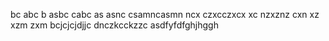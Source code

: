 bc abc b asbc
cabc as asnc
csamncasmn
ncx czxcczxcx
xc nzxznz cxn xz
 xzm zxm 
 bcjcjcjdjjc
 dnczkcckzzc
 asdfyfdfghjhggh
